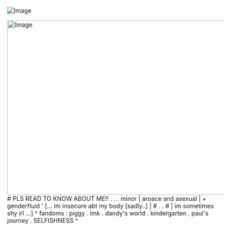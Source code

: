 
![Image](https://github.com/user-attachments/assets/6c45731a-ab0c-42da-a9aa-1fcd7e834db7)

  <img width="612" height="408" alt="Image" src="https://github.com/user-attachments/assets/bb258b94-73ea-45c3-a54c-4ed7f267b44a" />
                                              #    PLS READ TO KNOW ABOUT ME!! . .
                                        .  minor | aroace and asexual | + genderfluid '
   [...   im insecure abt my body [sadly..] |     #         .          .        #    | im sometimes shy irl   ...]
                ^  fandoms :  piggy . lmk . dandy's world . kindergarten . paul's journey . SELFISHNESS  ^
